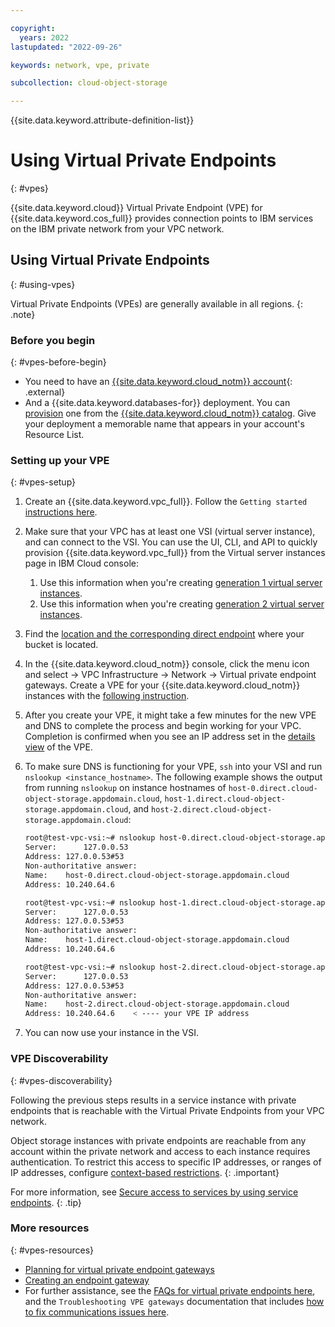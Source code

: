 ```yaml
---

copyright:
  years: 2022
lastupdated: "2022-09-26"

keywords: network, vpe, private

subcollection: cloud-object-storage

---
```


{{site.data.keyword.attribute-definition-list}}

# Using Virtual Private Endpoints 
{: #vpes}


{{site.data.keyword.cloud}} Virtual Private Endpoint (VPE) for {{site.data.keyword.cos_full}} provides connection points to IBM services on the IBM private network from your VPC network.


## Using Virtual Private Endpoints
{: #using-vpes}

Virtual Private Endpoints (VPEs) are generally available in all regions. 
{: .note}

### Before you begin
{: #vpes-before-begin}

- You need to have an [{{site.data.keyword.cloud_notm}} account](https://cloud.ibm.com/registration){: .external}
- And a {{site.data.keyword.databases-for}} deployment. You can [provision](https://cloud.ibm.com/docs/cloud-databases?topic=cloud-databases-provisioning) one from the [{{site.data.keyword.cloud_notm}} catalog](https://cloud.ibm.com/catalog/services/). Give your deployment a memorable name that appears in your account's Resource List.

### Setting up your VPE
{: #vpes-setup}

1. Create an {{site.data.keyword.vpc_full}}. Follow the `Getting started` [instructions here](/docs/vpc?topic=vpc-getting-started). 

2. Make sure that your VPC has at least one VSI (virtual server instance), and can connect to the VSI. You can use the UI, CLI, and API to quickly provision {{site.data.keyword.vpc_full}} from the Virtual server instances page in IBM Cloud console: 
   1. Use this information when you're creating [generation 1 virtual server instances](/docs/vpc-on-classic-vsi?topic=vpc-on-classic-vsi-creating-virtual-servers).
   2. Use this information when you're creating [generation 2 virtual server instances](/docs/vpc?topic=vpc-creating-virtual-servers).

3. Find the [location and the corresponding direct endpoint](/docs/cloud-object-storage?topic=cloud-object-storage-endpoints) where your bucket is located.

4. In the {{site.data.keyword.cloud_notm}} console, click the menu icon and select -> VPC Infrastructure -> Network -> Virtual private endpoint gateways. Create a VPE for your {{site.data.keyword.cloud_notm}} instances with the [following instruction](/docs/vpc?topic=vpc-about-vpe). 

5. After you create your VPE, it might take a few minutes for the new VPE and DNS to complete the process and begin working for your VPC. Completion is confirmed when you see an IP address set in the [details view](/docs/vpc?topic=vpc-vpe-viewing-details-of-an-endpoint-gateway) of the VPE. 

6. To make sure DNS is functioning for your VPE, `ssh` into your VSI and run `nslookup <instance_hostname>`. The following example shows the output from running `nslookup` on instance hostnames of `host-0.direct.cloud-object-storage.appdomain.cloud`, `host-1.direct.cloud-object-storage.appdomain.cloud`, and `host-2.direct.cloud-object-storage.appdomain.cloud`:
   ```bash
   root@test-vpc-vsi:~# nslookup host-0.direct.cloud-object-storage.appdomain.cloud
   Server:		127.0.0.53
   Address:	127.0.0.53#53
   Non-authoritative answer:
   Name:	host-0.direct.cloud-object-storage.appdomain.cloud
   Address: 10.240.64.6
   ```
   ```bash
   root@test-vpc-vsi:~# nslookup host-1.direct.cloud-object-storage.appdomain.cloud
   Server:		127.0.0.53
   Address:	127.0.0.53#53
   Non-authoritative answer:
   Name:	host-1.direct.cloud-object-storage.appdomain.cloud
   Address: 10.240.64.6
   ```
   ```bash
   root@test-vpc-vsi:~# nslookup host-2.direct.cloud-object-storage.appdomain.cloud
   Server:		127.0.0.53
   Address:	127.0.0.53#53
   Non-authoritative answer:
   Name:	host-2.direct.cloud-object-storage.appdomain.cloud
   Address: 10.240.64.6    < ---- your VPE IP address
   ```

7. You can now use your instance in the VSI. 

### VPE Discoverability
{: #vpes-discoverability}

Following the previous steps results in a service instance with private endpoints that is reachable with the Virtual Private Endpoints from your VPC network.

Object storage instances with private endpoints are reachable from any account within the private network and access to each instance requires authentication. To restrict this access to specific IP addresses, or ranges of IP addresses, configure [context-based restrictions](/docs/cloud-databases?topic=cloud-databases-allowlisting). 
{: .important}


For more information, see [Secure access to services by using service endpoints](/docs/account?topic=account-service-endpoints-overview).
{: .tip}

### More resources
{: #vpes-resources}

- [Planning for virtual private endpoint gateways](/docs/vpc?topic=vpc-planning-considerations)
- [Creating an endpoint gateway](/docs/vpc?topic=vpc-ordering-endpoint-gateway)
- For further assistance, see the [FAQs for virtual private endpoints here](/docs/vpc?topic=vpc-faqs-vpe), and the `Troubleshooting VPE gateways` documentation that includes [how to fix communications issues here](/docs/vpc?topic=vpc-troubleshoot-cannot-communicate). 

